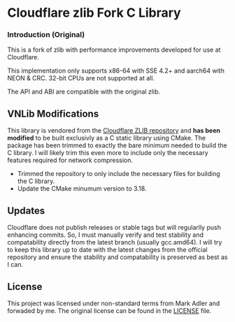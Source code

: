 # Cloudflare zlib Fork C Library

### Introduction (Original)

This is a fork of zlib with performance improvements developed for use at Cloudflare.

This implementation only supports x86-64 with SSE 4.2+ and aarch64 with NEON & CRC. 32-bit CPUs are not supported at all.

The API and ABI are compatible with the original zlib.

## VNLib Modifications
This library is vendored from the [Cloudflare ZLIB repository](https://github.com/cloudflare/zlib) and **has been modified** to be built exclusivly as a C static library using CMake. The package has been trimmed to exactly the bare minimum needed to build the C library. I will likely trim this even more to include only the necessary features required for network compression.

- Trimmed the repository to only include the necessary files for building the C library.
- Update the CMake minumum version to 3.18.

## Updates
Cloudflare does not publish releases or stable tags but will regularlly push enhancing commits. So, I must manually verify and test stability and compatability directly from the latest branch (usually gcc.amd64). I will try to keep this library up to date with the latest changes from the official repository and ensure the stability and compatability is preserved as best as I can.

## License
This project was licensed under non-standard terms from Mark Adler and forwaded by me. The original license can be found in the [LICENSE](LICENSE) file.